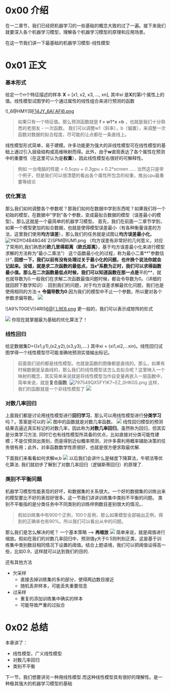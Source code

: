 # 0x00 介绍
在一二章节，我们已经把机器学习的一些基础的概念大致的过了一遍。接下来我们就要深入各个机器学习模型，理解各个机器学习模型的原理和应用场景。

在这一节我们讲一下最基础的机器学习模型-线性模型
# 0x01 正文
### 基本形式
给定一个n个特征描述的样本 **X** = [x1, x2, x3, ..., xn], 其中xi 是**X**的第i个属性上的值。线性模型试图学的一个通过属性的线性组合来进行预测的函数


<!--more-->


![_6@HMY[B[F14JY_6AI`AFI6.png][1]

> 如果只有一个特征值。那么预测函数就是 **f = w1*x +b** ，也就是我们十分熟悉的老朋友 - 一次函数。 我们可以调整w1（斜率），b（偏置），来调整一次函数对数据的拟合程度，尽可能的让点都在一条直线上。
 
线性模型形式简单，易于建模。许多功能更为强大的非线性模型可在线性模型的基础上通过引入层级结构或高维映射而得。此外，由于**w**直观表达了各个属性在预测中的重要性（在这里可认为是**权重**），因此线性模型右很好的可解释性。

> 例如  一台电脑的性能 = 0.5*cpu + 0.3*gpu + 0.2*screen .....  当然这只是举个例子，但是我们可以很清楚的看出各个属性所包含的权重，推出cpu最重要等结论

### 优化算法
那么我们如何调整各个参数呢？那我们如何在数据中学到东西呢？如果我们将一个初始的模型，在数据中"学到"各个参数，变成最拟合数据的模型（误差最小的模型）。那么这就是一个最简单的机器学习模型。
首先，我们在前面一二章节学到，如果一个模型更加的拟合数据，也就是使得模型误差最小（有各种衡量误差的方法，这里我们使用**均方误差**），那么我们的任务就是试图让**均方误差最小化**。
![YKDYO4B48G46`2}SPM@IUM1.png][2]
（均方误差有非常好的几何意义，对应了常用的,我们熟悉的**欧几里得距离（欧氏距离）**，基于均方误差最小化来进行模型求解的方法称为“最小二乘法”）
这个函数最小化的过程，称为最小二乘**"参数估计"**.
回想一下，我们以前有没有处理过关于最小化的问题，也许换个说法你就会记起来。没错，就是求二次函数的最低点，当x²系数为正时，我们可以求得函数最小值。那么在二次函数最低点时候，我们可以知道函数在那一点是**平的**，就也就导数为0.一般我们在求解二次函数最值问题时候，都会令导数为0。（详细的就回顾下数学知识）.
回到我们的问题，对于均方误差求解最优化问题，我们也是使用相同的方法-> **令偏导数为0**.因为我们的模型中不止一个参数。所以要对各个参数求偏导数。
![][3]

![A9%T0GEV))4RI5[6@)`L9E6.png][4]
更一般的，我们可以表示成矩阵的形式

![][5]
你现在就掌握最为基础的优化算法了！


### 线性回归
给定数据集D={(x1,y1),(x2,y2),(x3,y3),....} 其中xi = (xi1,xi2,...xin)。线性回归试图学得一个线性模型尽可能准确地预测实值输出标记。
> 前面我们说的都是线性模型。也就是函数的图像都是直线的。那么，如果有时候数据是呈曲线的，那么我们的线性模型该怎么去拟合呢？这里映入一个映射的概念，其实简单来说就是将线性模型当作自变量再嵌入一层函数中，简单来说，就是**复合函数**.
![797549QX5FY)K7~EZ_0HKGS.png][6]
这样，我们的函数就是一个非线性模型了
![][7]

### 对数几率回归
上面我们都是讨论用线性模型进行**回归学习**，那么可以用线性模型进行**分类学习**吗？。答案是可以的
![][8]
图中的函数就是对数几率函数。
![][9]
线性回归模型的预测结果去逼近真实标记的对数几率，因此称为**对数几率回归**。虽然称为回归，但其实是分类学习方法.
同时它也有线性模型所具备的优点，比如直接对分类可能性建模；不是仅预测出类别，而是得到近似概率预测，对许多需利用概率辅助决策的任务很有用；此外，对率函数数学性质很好，也就是很方便求取最优解.

下面我们来看看如何求解w,b
 ![][10]
以后我们会讲什么是梯度下降算法，牛顿法等优化算法.
我们就初步了解到了对数几率回归（逻辑斯蒂回归）的原理了.

### 类别不平衡问题
机器学习模型性能表现的好坏，和数据集的关系很大。一个好的数据集的训练出来的模型要比不好的表现好很多。这一节我们讲讲训练集中类别不平衡的问题。
类别不平衡指的是分类任务中不同类别的训练样例数目差别很大的情况。、

> 假如训练集中有900个正例，100个反例，那么如果模型全部输出正例，得到的正确率也有90%。所以我们可以看出从中的问题。

那么我们是怎么解决的呢？
一个基本策略 --> **再缩放**
![][11]
简单来说，就是阈值进行缩放。假如在我们的对数几率回归中，预测值y大于0.5则判别正类，这是基于训练集中类别数目相同情况下设置的阈值。结合上题语境，我们可以把阈值设得高一些，比如0.9，这样就可以达到我们的目的.

还有其他方法
+ 欠采样
    + 直接去掉训练集的多的部分，使得两边数目接近
    + 随机丢弃样本，可能丢失重要信息
+ 过采样
    + 重复的添加训练集中确实的样本
    + 可能导致严重的过拟合   


# 0x02 总结
本章讲了：
+ 线性模型，广义线性模型
+ 对数几率回归
+ 类别不平衡

下一节，我们想要讲另一种用线性模型.而这种线性模型具有很好的理解性。是一种极其强大的机器学习模型的基础


  [1]: http://120.77.246.8/usr/uploads/2018/03/3070932373.png
  [2]: http://120.77.246.8/usr/uploads/2018/03/318073612.png
  [3]: http://120.77.246.8/usr/uploads/2018/03/1817256087.png
  [4]: http://120.77.246.8/usr/uploads/2018/03/2190218999.png
  [5]: http://120.77.246.8/usr/uploads/2018/03/1817256087.png
  [6]: http://120.77.246.8/usr/uploads/2018/03/1196312240.png
  [7]: http://120.77.246.8/usr/uploads/2018/03/3070932373.png
  [8]: http://120.77.246.8/usr/uploads/2018/03/1270589053.png
  [9]: http://120.77.246.8/usr/uploads/2018/03/3581907172.png
  [10]: http://120.77.246.8/usr/uploads/2018/03/716789109.png
  [11]: http://120.77.246.8/usr/uploads/2018/03/1235745335.png
